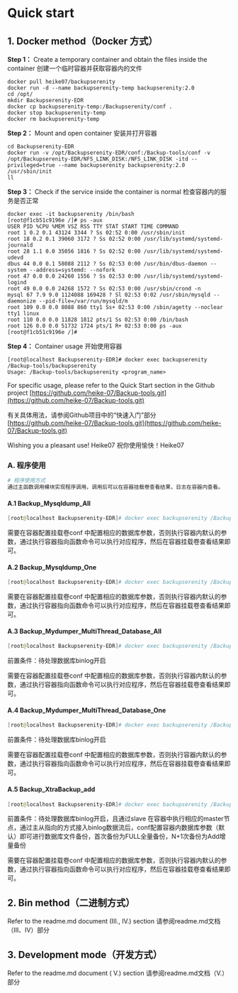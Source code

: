 # Quick start

## 1. Docker method（Docker 方式）

**Step 1：**
Create a temporary container and obtain the files inside the container
创建一个临时容器并获取容器内的文件

```
docker pull heike07/backupserenity
docker run -d --name backupserenity-temp backupserenity:2.0
cd /opt/
mkdir Backupserenity-EDR
docker cp backupserenity-temp:/Backupserenity/conf .
docker stop backupserenity-temp
docker rm backupserenity-temp
```

**Step 2：**
Mount and open container
安装并打开容器

```
cd Backupserenity-EDR
docker run -v /opt/Backupserenity-EDR/conf:/Backup-tools/conf -v /opt/Backupserenity-EDR/NFS_LINK_DISK:/NFS_LINK_DISK -itd --privileged=true --name backupserenity backupserenity:2.0 /usr/sbin/init
ll
```

**Step 3：**
Check if the service inside the container is normal
检查容器内的服务是否正常

```
docker exec -it backupserenity /bin/bash
[root@f1cb51c9196e /]# ps -aux
USER PID %CPU %MEM VSZ RSS TTY STAT START TIME COMMAND
root 1 0.2 0.1 43124 3344 ? Ss 02:52 0:00 /usr/sbin/init
root 18 0.2 0.1 39060 3172 ? Ss 02:52 0:00 /usr/lib/systemd/systemd-journald
root 28 1.1 0.0 35056 1816 ? Ss 02:52 0:00 /usr/lib/systemd/systemd-udevd
dbus 44 0.0 0.1 58088 2112 ? Ss 02:53 0:00 /usr/bin/dbus-daemon --system --address=systemd: --nofork
root 47 0.0 0.0 24260 1556 ? Ss 02:53 0:00 /usr/lib/systemd/systemd-logind
root 49 0.0 0.0 24268 1572 ? Ss 02:53 0:00 /usr/sbin/crond -n
mysql 67 7.9 9.0 1124088 169428 ? Sl 02:53 0:02 /usr/sbin/mysqld --daemonize --pid-file=/var/run/mysqld/m
root 109 0.0 0.0 8088 860 tty1 Ss+ 02:53 0:00 /sbin/agetty --noclear tty1 linux
root 110 0.0 0.0 11828 1812 pts/1 Ss 02:53 0:00 /bin/bash
root 126 0.0 0.0 51732 1724 pts/1 R+ 02:53 0:00 ps -aux
[root@f1cb51c9196e /]#
```

**Step 4：**
Container usage
开始使用容器

```
[root@localhost Backupserenity-EDR]# docker exec backupserenity /Backup-tools/backupserenity
Usage: /Backup-tools/backupserenity <program_name>
```

For specific usage, please refer to the Quick Start section in the Github project
[https://github.com/heike-07/Backup-tools.git](https://github.com/heike-07/Backup-tools.git)

有关具体用法，请参阅Github项目中的“快速入门”部分
[https://github.com/heike-07/Backup-tools.git](https://github.com/heike-07/Backup-tools.git)

Wishing you a pleasant use! Heike07
祝你使用愉快！Heike07

### A. 程序使用

```powershell
# 程序使用方式
通过主函数调用模块实现程序调用，调用后可以在容器挂载卷查看结果，日志在容器内查看。
```

#### A.1 Backup_Mysqldump_All

```powershell
[root@localhost Backupserenity-EDR]# docker exec backupserenity /Backup-tools/backupserenity Backup_Mysqldump_All
```

需要在容器配置挂载卷conf 中配置相应的数据库参数，否则执行容器内默认的参数，通过执行容器指向函数命令可以执行对应程序，然后在容器挂载卷查看结果即可。

#### A.2 Backup_Mysqldump_One

```powershell
[root@localhost Backupserenity-EDR]# docker exec backupserenity /Backup-tools/backupserenity Backup_Mysqldump_One
```

需要在容器配置挂载卷conf 中配置相应的数据库参数，否则执行容器内默认的参数，通过执行容器指向函数命令可以执行对应程序，然后在容器挂载卷查看结果即可。

#### A.3 Backup_Mydumper_MultiThread_Database_All

```powershell
[root@localhost Backupserenity-EDR]# docker exec backupserenity /Backup-tools/backupserenity Backup_Mydumper_MultiThread_Database_All
```

前置条件：待处理数据库binlog开启

需要在容器配置挂载卷conf 中配置相应的数据库参数，否则执行容器内默认的参数，通过执行容器指向函数命令可以执行对应程序，然后在容器挂载卷查看结果即可。

#### A.4 Backup_Mydumper_MultiThread_Database_One

```powershell
[root@localhost Backupserenity-EDR]# docker exec backupserenity /Backup-tools/backupserenity Backup_Mydumper_MultiThread_Dtabase_One
```

前置条件：待处理数据库binlog开启

需要在容器配置挂载卷conf 中配置相应的数据库参数，否则执行容器内默认的参数，通过执行容器指向函数命令可以执行对应程序，然后在容器挂载卷查看结果即可。

#### A.5 Backup_XtraBackup_add

```powershell
[root@localhost Backupserenity-EDR]# docker exec backupserenity /Backup-tools/backupserenity Backup_XtraBackup_add
```

前置条件：待处理数据库binlog开启，且通过slave 在容器中执行相应的master节点，通过主从指向的方式接入binlog数据流后，conf配置容器内数据库参数（默认）即可进行数据库文件备份，首次备份为FULL全量备份，N+1次备份为Add增量备份

需要在容器配置挂载卷conf 中配置相应的数据库参数，否则执行容器内默认的参数，通过执行容器指向函数命令可以执行对应程序，然后在容器挂载卷查看结果即可。

## 2. Bin method（二进制方式）

Refer to the readme.md document (III., IV.) section
请参阅readme.md文档（III、IV）部分

## 3. Development mode（开发方式）

Refer to the readme.md document ( Ⅴ.) section
请参阅readme.md文档（Ⅴ.）部分